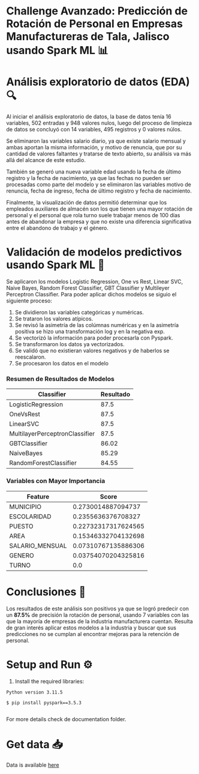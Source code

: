 # Challenge Avanzado: Predicción de Rotación de Personal en Empresas Manufactureras de Tala, Jalisco usando Spark ML 📊

# Análisis exploratorio de datos (EDA) 🔍

Al iniciar el análisis exploratorio de datos, la base de datos tenía 16 variables, 502 entradas y 948 valores nulos, luego del proceso de limpieza de datos se concluyó con 14 variables, 495 registros y 0 valores núlos.

Se eliminaron las variables salario diario, ya que existe salario mensual y ambas aportan la misma información, y motivo de renuncia, que por su cantidad de valores faltantes y tratarse de texto abierto, su análisis va más allá del alcance de este estudio.

También se generó una nueva variable edad usando la fecha de último registro y la fecha de nacimiento, ya que las fechas no pueden ser procesadas como parte del modelo y se eliminaron las variables motivo de renuncia, fecha de ingreso, fecha de último registro y fecha de nacimiento.

Finalmente, la visualización de datos permitió determinar que los empleados auxiliares de almacén son los que tienen una mayor rotación de personal y el personal que rola turno suele trabajar menos de 100 días antes de abandonar la empresa y que no existe una diferencia significativa entre el abandono de trabajo y el género.

# Validación de modelos predictivos usando Spark ML 🧠

Se aplicaron los modelos Logistic Regression, One vs Rest, Linear SVC, Naive Bayes, Random Forest Classifier, GBT Classifier y Multileyer Perceptron Classifier. Para poder aplicar dichos modelos se siguio el siguiente proceso:

1. Se dividieron las variables categóricas y numéricas.
2. Se trataron los valores atípicos.
3. Se revisó la asimetría de las colúmnas numéricas y en la asimetría positiva se hizo una transformación log y en la negativa exp.
4. Se vectorizó la información para poder procesarla con Pyspark.
5. Se transformaron los datos ya vectorizados.
6. Se validó que no existieran valores negativos y de haberlos se reescalaron.
7. Se procesaron los datos en el modelo

### Resumen de Resultados de Modelos

| Classifier                    | Resultado |
|-------------------------------|-----------|
| LogisticRegression            | 87.5      |
| OneVsRest                     | 87.5      |
| LinearSVC                     | 87.5      |
| MultilayerPerceptronClassifier| 87.5      |
| GBTClassifier                 | 86.02     |
| NaiveBayes                    | 85.29     |
| RandomForestClassifier        | 84.55     |


### Variables con Mayor Importancia

| Feature          | Score              |
|------------------|--------------------|
| MUNICIPIO        | 0.2730014887094737 |
| ESCOLARIDAD      | 0.2355636376708327 |
| PUESTO           | 0.22732317317624565|
| AREA             | 0.15346332704132698|
| SALARIO_MENSUAL  | 0.07310767135886306|
| GENERO           | 0.03754070204325816|
| TURNO            | 0.0                |

# Conclusiones 📝

Los resultados de este análisis son positivos ya que se logró predecir con un __87.5%__ de precisión la rotación de personal, usando 7 variables con las que la mayoría de empresas de la industria manufacturera cuentan. Resulta de gran interés aplicar estos modelos a la industria y buscar que sus predicciones no se cumplan al encontrar mejoras para la retención de personal.

# Setup and Run ⚙️

1. Install the required libraries:
```shell
Python version 3.11.5

$ pip install pyspark==3.5.3
  
```
</details> 

For more details check de documentation folder.

# Get data 📥

Data is available [here](results)